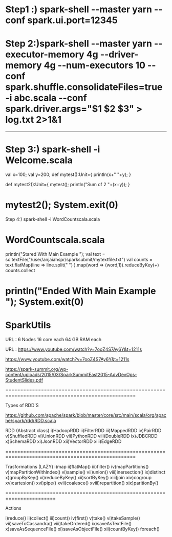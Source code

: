 
# Step1 :) spark-shell --master yarn --conf spark.ui.port=12345 

# Step 2:)spark-shell --master yarn --executor-memory 4g --driver-memory 4g --num-executors 10 --conf spark.shuffle.consolidateFiles=true -i abc.scala  --conf spark.driver.args="$1 $2 $3" > log.txt 2>1&1
---------------------------------

Step 3:) spark-shell -i Welcome.scala
=============================================================
val x=100;
val y=200;
def mytest():Unit={
println(x+"   "+y);
}

def mytest2():Unit={
mytest();
println("Sum of 2 "+(x+y));
}

mytest2();
System.exit(0)
=============================================================


Step 4:) spark-shell -i WordCountscala.scala

WordCountscala.scala
=============================================================
println("Stared With Main Example ");
val text = sc.textFile("/user/anjaiahspr/sparksubmit/mytextfile.txt") 
 val counts = text.flatMap(line => line.split(" ")
 ).map(word => (word,1)).reduceByKey(_+_) counts.collect

println("Ended With Main Example ");
System.exit(0)
=============================================================



# SparkUtils

URL : 6 Nodes
16 core each
64 GB RAM each

URL : https://www.youtube.com/watch?v=7ooZ4S7Ay6Y&t=1211s


https://www.youtube.com/watch?v=7ooZ4S7Ay6Y&t=1211s

https://spark-summit.org/wp-content/uploads/2015/03/SparkSummitEast2015-AdvDevOps-StudentSlides.pdf

==================================================================================================

Types of RDD'S

https://github.com/apache/spark/blob/master/core/src/main/scala/org/apache/spark/rdd/RDD.scala


RDD (Abstract class)
i)HadoopRDD
ii)FilterRDD
iii)MappedRDD
iv)PairRDD
v)ShuffledRDD
vi)UnionRDD
vii)PythonRDD
viii)DoubleRDD
ix)JDBCRDD
x)SchemaRDD
xi)JsonRDD
xii)VectorRDD
xiii)EdgeRDD

==================================================================================================


Trasformations (LAZY)
i)map
ii)flatMap()
iii)filter()
iv)mapPartitions()
v)mapPartitionWithIndex()
vi)sample()
vii)union()
viii)inersection()
ix)distinct
x)groupByKey()
xi)reduceByKey()
xii)sortByKey()
xiii)join
xiv)cogroup
xv)cartesion()
xvi)pipe()
xvii)coalesce()
xviii)repartition()
xix)paritionBy()

=======================================================================

Actions

i)reduce()
ii)collect()
iii)count()
iv)first()
v)take()
vi)takeSample()
vii)saveToCassandra()
viii)takeOrdered()
ix)saveAsTextFile()
x)saveAsSequenceFile()
xi)saveAsObjectFile()
xii)countByKey()
foreach()




